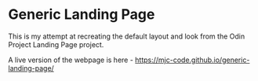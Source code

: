# Generic Landing Page
This is my attempt at recreating the default layout and look from the Odin Project Landing Page project.

A live version of the webpage is here - https://mjc-code.github.io/generic-landing-page/



